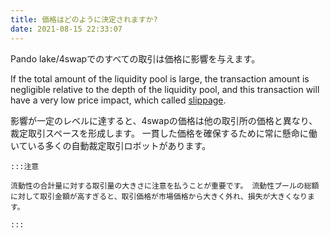 ```yaml
---
title: 価格はどのように決定されますか?
date: 2021-08-15 22:33:07
---
```


Pando lake/4swapでのすべての取引は価格に影響を与えます。

If the total amount of the liquidity pool is large, the transaction amount is negligible relative to the depth of the liquidity pool, and this transaction will have a very low price impact, which called [slippage](https://docs.pando.im/docs/lake/key-concepts/slippage-impernament-loss/).

影響が一定のレベルに達すると、4swapの価格は他の取引所の価格と異なり、裁定取引スペースを形成します。 一貫した価格を確保するために常に懸命に働いている多くの自動裁定取引ロボットがあります。

````mdx-code-block
:::注意

流動性の合計量に対する取引量の大きさに注意を払うことが重要です。 流動性プールの総額に対して取引金額が高すぎると、取引価格が市場価格から大きく外れ、損失が大きくなります。

:::
````

